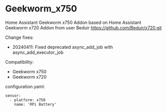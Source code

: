 # Geekworm_x750
Home Assistant Geekworm x750 Addon based on Home Assistant Geekworm x720 Addon from user Beduir https://github.com/Beduir/x720.git

Change fixes:
   - 20240411:
     Fixed deprecated async_add_job with async_add_executor_job

Сompatibility:
   - Geekworm x750
   - Geekworm x720

configuration.yaml:

	sensor:
  	  - platform: x750
	    name: 'RPi Battery'
